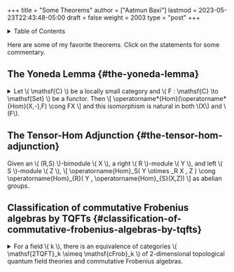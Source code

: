 +++
title = "Some Theorems"
author = ["Aatmun Baxi"]
lastmod = 2023-05-23T22:43:48-05:00
draft = false
weight = 2003
type = "post"
+++

<details>
<summary>Table of Contents</summary>
<div class="details">

<div class="ox-hugo-toc toc">

<div class="heading">Table of Contents</div>

- [The Yoneda Lemma](#the-yoneda-lemma)
- [The Tensor-Hom Adjunction](#the-tensor-hom-adjunction)
- [Classification of commutative Frobenius algebras by TQFTs](#classification-of-commutative-frobenius-algebras-by-tqfts)

</div>
<!--endtoc-->
</div>
</details>

Here are some of my favorite theorems. Click on the statements for some commentary.


## The Yoneda Lemma {#the-yoneda-lemma}

<details>
<summary>Let \( \mathsf{C} \) be a locally small category and \( F : \mathsf{C} \to \mathsf{Set} \) be a functor. Then
\[
\operatorname*{Hom}(\operatorname*{Hom}(X,-),F) \cong FX
\]
and this isomorphism is natural in both \(X\) and \(F\).</summary>
<div class="details">

**Comments:** This theorem is remarkable. The object on the left, as a collection of natural transformations, is seemingly incalculably large. Not only does this theorem tell us that this collection is a set, but it also gives an **explicit description** of these transformations, parameterized by \\( FX \\). When applied to \\( F = \operatorname\*{Hom}(Y,-) \\) (or more generally representable functors), this theorem gives meaning to the intuitively-known idea that an object is uniquely determined by the maps into (our out of) it.
</div>
</details>


## The Tensor-Hom Adjunction {#the-tensor-hom-adjunction}

Given an \\( (R,S) \\)-bimodule \\( X \\), a right \\( R \\)-module \\( Y \\), and left \\( S \\)-module \\( Z \\),
\\[
\operatorname{Hom}\_S( Y \otimes \_R X , Z ) \cong \operatorname{Hom}\_{R}( Y , \operatorname{Hom}\_{S}(X,Z))
\\]
as abelian groups.


## Classification of commutative Frobenius algebras by TQFTs {#classification-of-commutative-frobenius-algebras-by-tqfts}

<details>
<summary>For a field \( k \), there is an equivalence of categories \( \mathsf{2TQFT}_k \simeq \mathsf{cFrob}_k \) of 2-dimensional topological quantum field theories and commutative Frobenius algebras.</summary>
<div class="details">

**Comments:** This was the first result I learned that expressed how some classical tensor algebras arise as categorical constructions. Essential to this equivalence is the classification of closed 1-dimensional manifolds and how well behaved the category \\( \mathsf{2Cob} \\) is. A significant amount of work is needed to even hypothesize a higher dimensional analogue. This is the cobordism hypothesis, proposed by Baez and Dolan.
</div>
</details>
